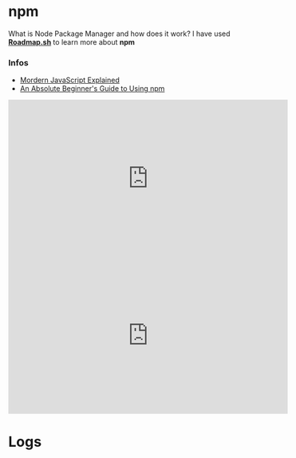 # npm
What is Node Package Manager and how does it work? 
I have used **[Roadmap.sh](https://roadmap.sh/full-stack)** to learn more about **npm**

### Infos

- [Mordern JavaScript Explained](https://peterxjang.com/blog/modern-javascript-explained-for-dinosaurs.html)
- [An Absolute Beginner's Guide to Using npm](https://nodesource.com/blog/an-absolute-beginners-guide-to-using-npm)

<iframe width="560" height="315" src="https://www.youtube.com/embed/2V1UUhBJ62Y?si=lB0KBz1jxdiG9or4" title="YouTube video player" frameborder="0" allow="accelerometer; autoplay; clipboard-write; encrypted-media; gyroscope; picture-in-picture; web-share" referrerpolicy="strict-origin-when-cross-origin" allowfullscreen></iframe>

<iframe width="560" height="315" src="https://www.youtube.com/embed/jHDhaSSKmB0?si=BkB3euvwrqhDmEn4" title="YouTube video player" frameborder="0" allow="accelerometer; autoplay; clipboard-write; encrypted-media; gyroscope; picture-in-picture; web-share" referrerpolicy="strict-origin-when-cross-origin" allowfullscreen></iframe>

# Logs